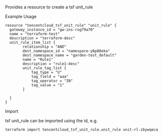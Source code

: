 Provides a resource to create a tsf unit_rule

Example Usage

```hcl
resource "tencentcloud_tsf_unit_rule" "unit_rule" {
  gateway_instance_id = "gw-ins-rug79a70"
  name = "terraform-test"
  description = "terraform-desc"
  unit_rule_item_list {
		relationship = "AND"
		dest_namespace_id = "namespace-y8p88eka"
		dest_namespace_name = "garden-test_default"
		name = "Rule1"
		description = "rule1-desc"
		unit_rule_tag_list {
			tag_type = "U"
			tag_field = "aaa"
			tag_operator = "IN"
			tag_value = "1"
		}

  }
}
```

Import

tsf unit_rule can be imported using the id, e.g.

```
terraform import tencentcloud_tsf_unit_rule.unit_rule unit-rl-zbywqeca
```